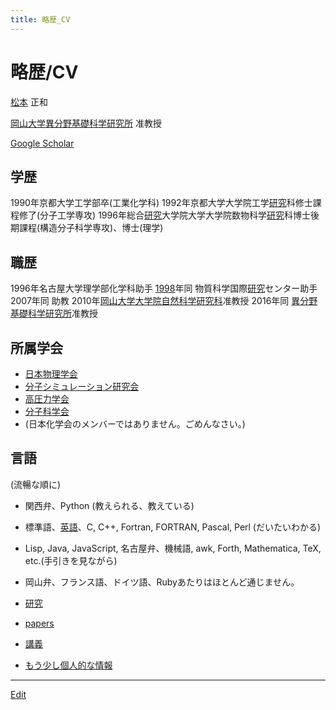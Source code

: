```yaml
---
title: 略歴_CV
---
```

# 略歴/CV

[松本](/松本) 正和

[岡山大学異分野基礎科学研究所](/岡山大学異分野基礎科学研究所) 准教授

[Google Scholar](https://scholar.google.com/citations?user=NBbReDMAAAAJ)

## 学歴 


1990年京都大学工学部卒(工業化学科)
1992年京都大学大学院工学[研究](/研究)科修士課程修了(分子工学専攻)
1996年総合[研究](/研究)大学院大学大学院数物科学[研究](/研究)科博士後期課程(構造分子科学専攻)、博士(理学)

## 職歴


1996年名古屋大学理学部化学科助手
[1998](/1998)年同 物質科学国際[研究](/研究)センター助手
2007年同 助教
2010年[岡山大学大学院自然科学研究科](/岡山大学大学院自然科学研究科)准教授
2016年同 [異分野基礎科学研究所](http://www.riis.okayama-u.ac.jp)准教授

## 所属学会


* [日本物理学会](http://www.jps.or.jp)
* [分子シミュレーション研究会](http://mol-sim.jp)
* [高圧力学会](http://www.highpressure.jp)
* [分子科学会](http://molsci.jp)
* (日本化学会のメンバーではありません。ごめんなさい。)

## 言語

(流暢な順に)


* 関西弁、Python (教えられる、教えている)
* 標準語、[英語](/英語)、C, C++, Fortran, FORTRAN, Pascal, Perl (だいたいわかる)
* Lisp, Java, JavaScript, 名古屋弁、機械語, awk, Forth, Mathematica, TeX, etc.(手引きを見ながら)
* 岡山弁、フランス語、ドイツ語、Rubyあたりはほとんど通じません。




* [研究](/研究)
* [papers](/papers)
* [講義](/講義)




* [もう少し個人的な情報](/もう少し個人的な情報)









----
[Edit](https://github.com/vitroid/vitroid.github.io/edit/master/MD/略歴_CV.md)
